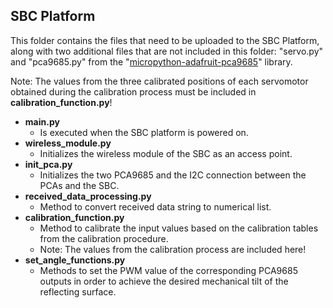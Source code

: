 ## SBC Platform
This folder contains the files that need to be uploaded to the SBC Platform, along with two additional files that are not included in this folder: "servo.py" and "pca9685.py" from the "[micropython-adafruit-pca9685](https://github.com/adafruit/micropython-adafruit-pca9685)" library.

Note: The values from the three calibrated positions of each servomotor obtained during the calibration process must be included in **calibration_function.py**!

- **main.py**
    - Is executed when the SBC platform is powered on.
- **wireless_module.py**
    - Initializes the wireless module of the SBC as an access point.
- **init_pca.py**
    - Initializes the two PCA9685 and the I2C connection between the PCAs and the SBC.
- **received_data_processing.py**
    - Method to convert received data string to numerical list.
- **calibration_function.py**
    - Method to calibrate the input values based on the calibration tables from the calibration procedure.
    - Note: The values from the calibration process are included here!
- **set_angle_functions.py**
    - Methods to set the PWM value of the corresponding PCA9685 outputs in order to achieve the desired mechanical tilt of the reflecting surface.